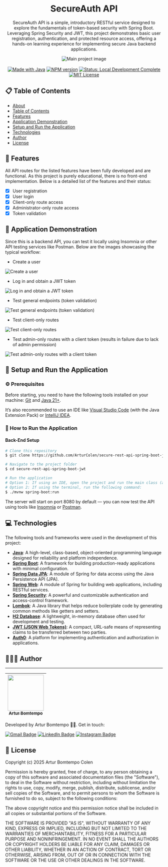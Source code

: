 <div  align="center" id="about">
	<h1 align="center">
        SecureAuth API
    </h1>
    <p align="center">
        SecureAuth API is a simple, introductory RESTful service designed to explore the fundamentals of token-based security with Spring Boot. Leveraging Spring Security and JWT, this project demonstrates basic user registration, authentication, and protected resource access, offering a hands-on learning experience for implementing secure Java backend applications.
    </p>
	<img 
        src="./resources/banner/spring-security.png"
        alt="Main project image"
    />
</div>
<br>
<div align="center">
    <a href="https://docs.oracle.com/en/java/" target="_blank"><img src="https://img.shields.io/badge/made_with-Java-orange" alt="Made with Java"></a>
    <a href="https://docs.spring.io/spring-boot/index.html" target="_blank"><img src="https://img.shields.io/badge/Spring_Boot-v3.4.4-green" alt="NPM version"></a>
    <a href="https://convert2base.vercel.app/" target="_blank"><img src="https://img.shields.io/badge/status-local_development_complete-yellow" alt="Status: Local Development Complete"></a>
    <a href="https://github.com/SpaceForDevelopment/Convert2Base-Package/blob/main/LICENSE.md" target="_blank"><img src="https://img.shields.io/badge/license-MIT-red" alt="MIT License"></a>
</div>

<div id="table-of-contents"></div>

## 📋 Table of Contents

- [About](#about)
- [Table of Contents](#table-of-contents)
- [Features](#features)
- [Application Demonstration](#application-demonstration)
- [Setup and Run the Application](#setup-and-run-the-application)
- [Technologies](#technologies)
- [Author](#author)
- [License](#license)

<div id="features"></div>

## 📝 Features

All API routes for the listed features have been fully developed and are functional. As this project is purely educational, there is no front-end implementation. Below is a detailed list of the features and their status:

- [x] User registration
- [x] User login
- [x] Client-only route access
- [x] Administrator-only route access
- [x] Token validation

<div id="application-demonstration"></div>

## 📲 Application Demonstration

Since this is a backend API, you can test it locally using Insomnia or other API testing services like Postman. Below are the images showcasing the typical workflow:

- Create a user

![Create a user](./resources/screenshots/create-user.png)

- Log in and obtain a JWT token

![Log in and obtain a JWT token](./resources/screenshots/login.png)

- Test general endpoints (token validation)

![Test general endpoints (token validation)](./resources/screenshots/test-general-endpoints.png)

- Test client-only routes

![Test client-only routes](./resources/screenshots/test-client-only-route.png)

- Test admin-only routes with a client token (results in failure due to lack of admin permission)

![Test admin-only routes with a client token](./resources/screenshots/test-admin-only-route.png)

<div id="setup-and-run-the-application"></div>

## 📁 Setup and Run the Application

### ⚙️ Prerequisites

Before starting, you need to have the following tools installed on your machine: [Git](https://git-scm.com) and [Java 21+](https://www.oracle.com/br/java/technologies/downloads/).

It’s also recommended to use an IDE like [Visual Studio Code](https://code.visualstudio.com/) (with the Java Extension Pack) or [IntelliJ IDEA](https://www.jetbrains.com/idea/).

### 🚀 How to Run the Application

#### Back-End Setup

```bash
# Clone this repository
$ git clone https://github.com/ArturColen/secure-rest-api-spring-boot-jwt.git

# Navigate to the project folder
$ cd secure-rest-api-spring-boot-jwt

# Run the application
# Option 1: If using an IDE, open the project and run the main class (annotated with @SpringBootApplication)
# Option 2: If using the terminal, run the following command:
$ ./mvnw spring-boot:run
```

The server will start on port 8080 by default — you can now test the API using tools like [Insomnia](https://insomnia.rest/download) or [Postman](https://www.postman.com/downloads/).

<div id="technologies"></div>

## 💻 Technologies

The following tools and frameworks were used in the development of this project:

- [**Java**](https://docs.oracle.com/en/java/): A high-level, class-based, object-oriented programming language designed for reliability and platform independence.
- [**Spring Boot**](https://docs.spring.io/spring-boot/docs/current/reference/html/): A framework for building production-ready applications with minimal configuration.
- [**Spring Data JPA**](https://docs.spring.io/spring-data/jpa/docs/current/reference/html/): A module of Spring for data access using the Java Persistence API (JPA).
- [**Spring Web**](https://docs.spring.io/spring-framework/docs/current/reference/html/web.html): A module of Spring for building web applications, including RESTful services.
- [**Spring Security**](https://docs.spring.io/spring-security/reference/): A powerful and customizable authentication and access-control framework.
- [**Lombok**](https://projectlombok.org/): A Java library that helps reduce boilerplate code by generating common methods like getters and setters.
- [**H2 Database**](https://www.h2database.com/html/main.html): A lightweight, in-memory database often used for development and testing.
- [**JWT (JSON Web Tokens)**](https://jwt.io/introduction): A compact, URL-safe means of representing claims to be transferred between two parties.
- [**Auth0**](https://auth0.com/docs): A platform for implementing authentication and authorization in applications.

<div id="author"></div>

## 👨🏻‍💻 Author

---

| [<img loading="lazy" src="https://avatars.githubusercontent.com/u/96635074?v=4" width=115><br><sub>Artur Bomtempo</sub>](https://arturbomtempo.dev/) |
| :--------------------------------------------------------------------------------------------------------------------------------------------------: |

Developed by Artur Bomtempo 👋🏻. Get in touch:

[![Gmail Badge](https://img.shields.io/badge/-arturbcolen@gmail.com-D14836?style=flat-square&logo=Gmail&logoColor=white&link=mailto:arturbcolen@gmail.com)](mailto:arturbcolen@gmail.com)
[![LinkedIn Badge](https://img.shields.io/badge/-Artur%20Bomtempo-0A66C2?style=flat-square&logo=LinkedIn&logoColor=white&link=https://www.linkedin.com/in/artur-bomtempo/)](https://www.linkedin.com/in/artur-bomtempo/)
[![Instagram Badge](https://img.shields.io/badge/-@arturbomtempo.dev-E4405F?style=flat-square&logo=Instagram&logoColor=white&link=https://www.instagram.com/arturbomtempo.dev/)](https://www.instagram.com/arturbomtempo.dev/)

<div id="license"></div>

## 📜 License

Copyright (c) 2025 Artur Bomtempo Colen

Permission is hereby granted, free of charge, to any person obtaining a copy
of this software and associated documentation files (the "Software"), to deal
in the Software without restriction, including without limitation the rights
to use, copy, modify, merge, publish, distribute, sublicense, and/or sell
copies of the Software, and to permit persons to whom the Software is
furnished to do so, subject to the following conditions:

The above copyright notice and this permission notice shall be included in all
copies or substantial portions of the Software.

THE SOFTWARE IS PROVIDED "AS IS", WITHOUT WARRANTY OF ANY KIND, EXPRESS OR
IMPLIED, INCLUDING BUT NOT LIMITED TO THE WARRANTIES OF MERCHANTABILITY,
FITNESS FOR A PARTICULAR PURPOSE AND NONINFRINGEMENT. IN NO EVENT SHALL THE
AUTHORS OR COPYRIGHT HOLDERS BE LIABLE FOR ANY CLAIM, DAMAGES OR OTHER
LIABILITY, WHETHER IN AN ACTION OF CONTRACT, TORT OR OTHERWISE, ARISING FROM,
OUT OF OR IN CONNECTION WITH THE SOFTWARE OR THE USE OR OTHER DEALINGS IN THE
SOFTWARE.
